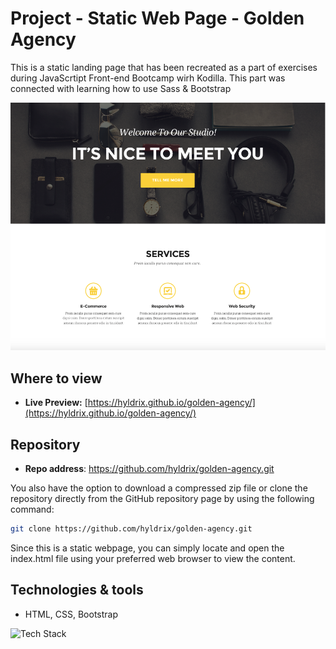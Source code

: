 # Project - Static Web Page - Golden Agency

This is a static landing page that has been recreated as a part of exercises during JavaScrtipt Front-end Bootcamp wirh Kodilla. This part was connected with learning how to use Sass & Bootstrap 


![golden](https://github.com/hyldrix/golden-agency/blob/main/preview/preview.png?raw=true)


## Where to view

- **Live Preview:** [https://hyldrix.github.io/golden-agency/](https://hyldrix.github.io/golden-agency/)

## Repository

- **Repo address**: https://github.com/hyldrix/golden-agency.git

You also have the option to download a compressed zip file or clone the repository directly from the GitHub repository page by using the following command:

```bash
git clone https://github.com/hyldrix/golden-agency.git
```
Since this is a static webpage, you can simply locate and open the index.html file using your preferred web browser to view the content.

## Technologies & tools
- HTML, CSS, Bootstrap
  
  
<img src="https://skillicons.dev/icons?i=html,css,bootstrap" alt="Tech Stack" /> 
 